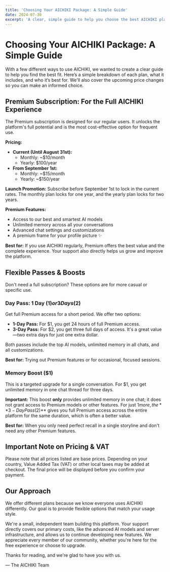 ```yaml
---
title: 'Choosing Your AICHIKI Package: A Simple Guide'
date: 2024-07-30
excerpt: 'A clear, simple guide to help you choose the best AICHIKI plan for your needs. Learn about our Day Passes, Memory Boost, and subscription tiers.'
---
```


# Choosing Your AICHIKI Package: A Simple Guide

With a few different ways to use AICHIKI, we wanted to create a clear guide to help you find the best fit. Here’s a simple breakdown of each plan, what it includes, and who it’s best for. We'll also cover the upcoming price changes so you can make an informed choice.
## Premium Subscription: For the Full AICHIKI Experience

The Premium subscription is designed for our regular users. It unlocks the platform's full potential and is the most cost-effective option for frequent use.

**Pricing:**

*   **Current (Until August 31st):**
    *   Monthly: ~$10/month
    *   Yearly: $100/year
*   **From September 1st:**
    *   Monthly: ~$15/month
    *   Yearly: ~$150/year

**Launch Promotion:** Subscribe before September 1st to lock in the current rates. The monthly plan locks for one year, and the yearly plan locks for two years.

**Premium Features:**

*   Access to our best and smartest AI models
*   Unlimited memory across all your conversations
*   Advanced chat settings and customizations
*   A premium frame for your profile picture ✨

**Best for:** If you use AICHIKI regularly, Premium offers the best value and the complete experience. Your support also directly helps us grow and improve the platform.
## Flexible Passes & Boosts

Don't need a full subscription? These options are for more casual or specific use.
### Day Pass: 1 Day ($1) or 3 Days ($2)

Get full Premium access for a short period. We offer two options:

*   **1-Day Pass:** For $1, you get 24 hours of full Premium access.
*   **3-Day Pass:** For $2, you get three full days of access. It's a great value—two extra days for just one extra dollar.

Both passes include the top AI models, unlimited memory in all chats, and all customizations.

**Best for:** Trying out Premium features or for occasional, focused sessions.
### Memory Boost ($1)

This is a targeted upgrade for a single conversation. For $1, you get unlimited memory in one chat thread for three days.

**Important:** This boost **only** provides unlimited memory in one chat; it does not grant access to Premium models or other features. For just $1 more, the **3-Day Pass ($2)** gives you full Premium access across the entire platform for the same duration, which is often a better value.

**Best for:** When you only need perfect recall in a single storyline and don't need any other Premium features.
## Important Note on Pricing & VAT

Please note that all prices listed are base prices. Depending on your country, Value Added Tax (VAT) or other local taxes may be added at checkout. The final price will be displayed before you confirm your payment.
## Our Approach

We offer different plans because we know everyone uses AICHIKI differently. Our goal is to provide flexible options that match your usage style.

We're a small, independent team building this platform. Your support directly covers our primary costs, like the advanced AI models and server infrastructure, and allows us to continue developing new features. We appreciate every member of our community, whether you're here for the free experience or choose to upgrade.

Thanks for reading, and we're glad to have you with us.

— The AICHIKI Team